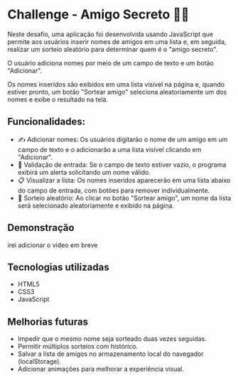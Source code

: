 <h1>Challenge - Amigo Secreto 🎩🎁</h1>
Neste desafio, uma aplicação foi desenvolvida usando JavaScript que permite aos usuários inserir nomes de amigos em uma lista e, em seguida, realizar um sorteio aleatório para determinar quem é o "amigo secreto".

O usuário adiciona nomes por meio de um campo de texto e um botão "Adicionar".

Os nomes inseridos são exibidos em uma lista visível na página e, quando estiver pronto, um botão "Sortear amigo" seleciona aleatoriamente um dos nomes e exibe o resultado na tela.

<h2>Funcionalidades:</h2>
<ul>
<li>✍️ Adicionar nomes: Os usuários digitarão o nome de um amigo em um campo de texto e o adicionarão a uma lista visível clicando em "Adicionar".</li>

<li>🛑 Validação de entrada: Se o campo de texto estiver vazio, o programa exibirá um alerta solicitando um nome válido.</li>

<li>📋 Visualizar a lista: Os nomes inseridos aparecerão em uma lista abaixo do campo de entrada, com botões para remover individualmente.</li>

<li>🎲 Sorteio aleatório: Ao clicar no botão "Sortear amigo", um nome da lista será selecionado aleatoriamente e exibido na página.</li>
</ul>

<h2>Demonstração</h2>
irei adicionar o video em breve

<h2>Tecnologias utilizadas</h2>
<ul>
<li>HTML5</li>

<li>CSS3</li>

<li>JavaScript</li>
</ul>

<h2>Melhorias futuras</h2>
<ul>
<li>Impedir que o mesmo nome seja sorteado duas vezes seguidas.</li>

<li>Permitir múltiplos sorteios com histórico.</li>

<li>Salvar a lista de amigos no armazenamento local do navegador (localStorage).</li>

<li>Adicionar animações para melhorar a experiência visual.</li>
</ul>
